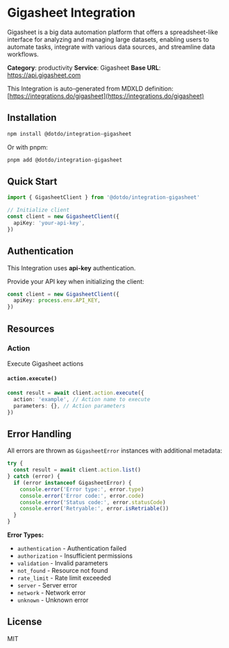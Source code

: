 # Gigasheet Integration

Gigasheet is a big data automation platform that offers a spreadsheet-like interface for analyzing and managing large datasets, enabling users to automate tasks, integrate with various data sources, and streamline data workflows.

**Category**: productivity
**Service**: Gigasheet
**Base URL**: https://api.gigasheet.com

This Integration is auto-generated from MDXLD definition: [https://integrations.do/gigasheet](https://integrations.do/gigasheet)

## Installation

```bash
npm install @dotdo/integration-gigasheet
```

Or with pnpm:

```bash
pnpm add @dotdo/integration-gigasheet
```

## Quick Start

```typescript
import { GigasheetClient } from '@dotdo/integration-gigasheet'

// Initialize client
const client = new GigasheetClient({
  apiKey: 'your-api-key',
})
```

## Authentication

This Integration uses **api-key** authentication.

Provide your API key when initializing the client:

```typescript
const client = new GigasheetClient({
  apiKey: process.env.API_KEY,
})
```

## Resources

### Action

Execute Gigasheet actions

#### `action.execute()`

```typescript
const result = await client.action.execute({
  action: 'example', // Action name to execute
  parameters: {}, // Action parameters
})
```

## Error Handling

All errors are thrown as `GigasheetError` instances with additional metadata:

```typescript
try {
  const result = await client.action.list()
} catch (error) {
  if (error instanceof GigasheetError) {
    console.error('Error type:', error.type)
    console.error('Error code:', error.code)
    console.error('Status code:', error.statusCode)
    console.error('Retryable:', error.isRetriable())
  }
}
```

**Error Types:**

- `authentication` - Authentication failed
- `authorization` - Insufficient permissions
- `validation` - Invalid parameters
- `not_found` - Resource not found
- `rate_limit` - Rate limit exceeded
- `server` - Server error
- `network` - Network error
- `unknown` - Unknown error

## License

MIT
